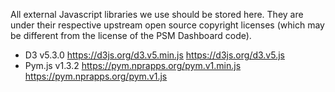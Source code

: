 All external Javascript libraries we use should be stored here.  They
are under their respective upstream open source copyright licenses
(which may be different from the license of the PSM Dashboard code).

* D3 v5.3.0
  https://d3js.org/d3.v5.min.js
  https://d3js.org/d3.v5.js
* Pym.js v1.3.2
  https://pym.nprapps.org/pym.v1.min.js
  https://pym.nprapps.org/pym.v1.js
